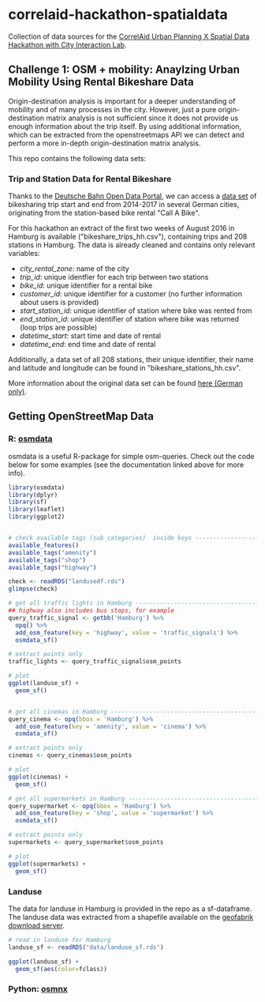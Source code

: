 # correlaid-hackathon-spatialdata
Collection of data sources for the [CorrelAid Urban Planning X Spatial Data Hackathon with City Interaction Lab](https://www.eventbrite.com/e/spatial-data-for-urban-planning-joint-hackathon-with-city-interaction-lab-tickets-137419271741). 


## **Challenge 1: OSM + mobility: Anaylzing Urban Mobility Using Rental Bikeshare Data**

Origin-destination analysis is important for a deeper understanding of mobility and of many processes in the city.
However, just a pure origin-destination matrix analysis is not sufficient since it does not provide us enough information about the trip itself. By using additional information, which can be extracted from the openstreetmaps API we can detect and perform a more in-depth origin-destination matrix analysis.


This repo contains the following data sets:

### Trip and Station Data for Rental Bikeshare
Thanks to the [Deutsche Bahn Open Data Portal](https://data.deutschebahn.com/), we can access a [data set](https://data.deutschebahn.com/dataset/data-call-a-bike) of bikesharing trip start and end from 2014-2017 in several German cities, originating from the station-based bike rental "Call A Bike". 


For this hackathon an extract of the first two weeks of August 2016 in Hamburg is available ("bikeshare_trips_hh.csv"), containing trips and 208 stations in Hamburg. The data is already cleaned and contains only relevant variables:
  - *city_rental_zone*: name of the city
  - *trip_id*: unique identfier for each trip between two stations
  - *bike_id*: unique identifier for a rental bike
  - *customer_id*: unique identifier for a customer (no further information about users is provided)
  - *start_station_id*: unique identifier of station where bike was rented from
  - *end_station_id*: unique identifier of station where bike was returned (loop trips are possible)
  - *datetime_start*: start time and date of rental
  - *datetime_end*: end time and date of rental

Additionally, a data set of all 208 stations, their unique identifier, their name and latitude and longitude can be found in "bikeshare_stations_hh.csv".

More information about the original data set can be found [here (German only)](https://data.deutschebahn.com/dataset/data-call-a-bike).

## Getting OpenStreetMap Data

### R: [osmdata](https://cran.r-project.org/web/packages/osmdata/vignettes/osmdata.html)
osmdata is a useful R-package for simple osm-queries. Check out the code below for some examples (see the documentation linked above for more info).

```R
library(osmdata)
library(dplyr)
library(sf)
library(leaflet)
library(ggplot2)


# check available tags (sub categories)  inside keys ----------------------
available_features()
available_tags("amenity")
available_tags("shop")
available_tags("highway")

check <- readRDS("landusedf.rds")
glimpse(check)

# get all traffic lights in Hamburg --------------------------------------
## highway also includes bus stops, for example
query_traffic_signal <- getbb('Hamburg') %>%
  opq() %>% 
  add_osm_feature(key = 'highway', value = 'traffic_signals') %>% 
  osmdata_sf()

# extract points only
traffic_lights <- query_traffic_signal$osm_points

# plot
ggplot(landuse_sf) +
  geom_sf()


# get all cinemas in Hamburg ----------------------------------------------
query_cinema <- opq(bbox = 'Hamburg') %>%
  add_osm_feature(key = 'amenity', value = 'cinema') %>% 
  osmdata_sf()

# extract points only
cinemas <- query_cinemas$osm_points

# plot
ggplot(cinemas) +
  geom_sf()

# get all supermarkets in Hamburg ----------------------------------------
query_supermarket <- opq(bbox = 'Hamburg') %>%
  add_osm_feature(key = 'shop', value = 'supermarket') %>% 
  osmdata_sf()

# extract points only
supermarkets <- query_supermarket$osm_points

# plot
ggplot(supermarkets) +
  geom_sf()
```


### Landuse
The data for landuse in Hamburg is provided in the repo as a sf-dataframe. The landuse data was extracted from a shapefile available on the [geofabrik download server](https://download.geofabrik.de/europe/germany/hamburg.html).


```R
# read in landuse for Hamburg
landuse_sf <- readRDS("data/landuse_sf.rds")

ggplot(landuse_sf) +
  geom_sf(aes(color=fclass))
```


### Python: [osmnx](https://osmnx.readthedocs.io/en/stable/)
